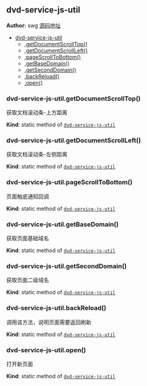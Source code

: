 ## dvd-service-js-util
**Author:** swg [源码地址](http://gitlab.rd.vyohui.com/FE-Service/dvd-service-js-util.git)  

* [dvd-service-js-util](#module_dvd-service-js-util)
    * [.getDocumentScrollTop()](#module_dvd-service-js-util.getDocumentScrollTop)
    * [.getDocumentScrollLeft()](#module_dvd-service-js-util.getDocumentScrollLeft)
    * [.pageScrollToBottom()](#module_dvd-service-js-util.pageScrollToBottom)
    * [.getBaseDomain()](#module_dvd-service-js-util.getBaseDomain)
    * [.getSecondDomain()](#module_dvd-service-js-util.getSecondDomain)
    * [.backReload()](#module_dvd-service-js-util.backReload)
    * [.open()](#module_dvd-service-js-util.open)

### dvd-service-js-util.getDocumentScrollTop()
获取文档滚动条-上方距离

**Kind**: static method of <code>[dvd-service-js-util](#module_dvd-service-js-util)</code>  
### dvd-service-js-util.getDocumentScrollLeft()
获取文档滚动条-左侧距离

**Kind**: static method of <code>[dvd-service-js-util](#module_dvd-service-js-util)</code>  
### dvd-service-js-util.pageScrollToBottom()
页面触底通知回调

**Kind**: static method of <code>[dvd-service-js-util](#module_dvd-service-js-util)</code>  
### dvd-service-js-util.getBaseDomain()
获取页面基础域名

**Kind**: static method of <code>[dvd-service-js-util](#module_dvd-service-js-util)</code>  
### dvd-service-js-util.getSecondDomain()
获取页面二级域名

**Kind**: static method of <code>[dvd-service-js-util](#module_dvd-service-js-util)</code>  
### dvd-service-js-util.backReload()
调用该方法，说明页面需要返回刷新

**Kind**: static method of <code>[dvd-service-js-util](#module_dvd-service-js-util)</code>  
### dvd-service-js-util.open()
打开新页面

**Kind**: static method of <code>[dvd-service-js-util](#module_dvd-service-js-util)</code>  
